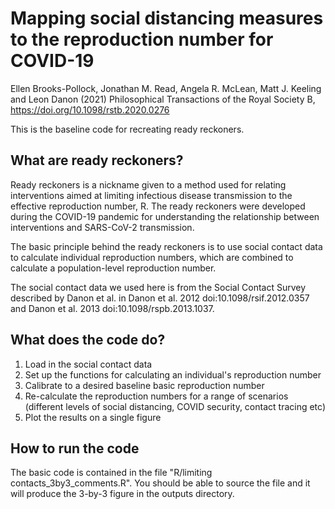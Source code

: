 # Mapping social distancing measures to the reproduction number for COVID-19
Ellen Brooks-Pollock, Jonathan M. Read, Angela R. McLean, Matt J. Keeling and Leon Danon (2021) Philosophical Transactions of the Royal Society B, https://doi.org/10.1098/rstb.2020.0276

This is the baseline code for recreating ready reckoners. 

## What are ready reckoners?
Ready reckoners is a nickname given to a method used for relating interventions aimed at limiting infectious disease transmission to the effective reproduction number, R. The ready reckoners were developed during the COVID-19 pandemic for understanding the relationship between interventions and SARS-CoV-2 transmission. 

The basic principle behind the ready reckoners is to use social contact data to calculate individual reproduction numbers, which are combined to calculate a population-level reproduction number. 

The social contact data we used here is from the Social Contact Survey described by Danon et al. in Danon et al. 2012 doi:10.1098/rsif.2012.0357
 and Danon et al. 2013  doi:10.1098/rspb.2013.1037. 
 
## What does the code do?

1. Load in the social contact data
2. Set up the functions for calculating an individual's reproduction number
3. Calibrate to a desired baseline basic reproduction number
4. Re-calculate the reproduction numbers for a range of scenarios (different levels of social distancing, COVID security, contact tracing etc)
5. Plot the results on a single figure 

## How to run the code
The basic code is contained in the file "R/limiting contacts_3by3_comments.R". You should be able to source the file and it will produce the 3-by-3 figure in the outputs directory. 


